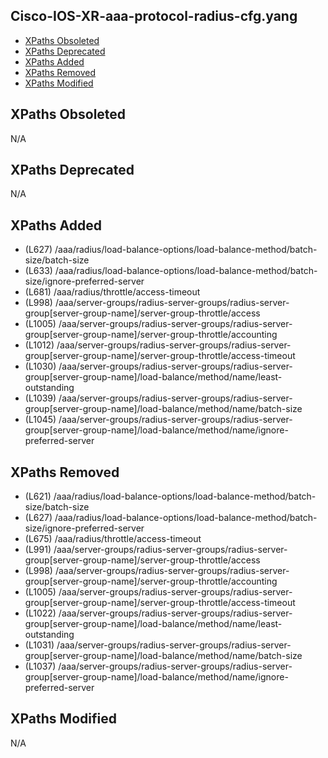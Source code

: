 ## Cisco-IOS-XR-aaa-protocol-radius-cfg.yang

- [XPaths Obsoleted](#xpaths-obsoleted)
- [XPaths Deprecated](#xpaths-deprecated)
- [XPaths Added](#xpaths-added)
- [XPaths Removed](#xpaths-removed)
- [XPaths Modified](#xpaths-modified)

## XPaths Obsoleted

N/A

## XPaths Deprecated

N/A

## XPaths Added

- (L627)	/aaa/radius/load-balance-options/load-balance-method/batch-size/batch-size
- (L633)	/aaa/radius/load-balance-options/load-balance-method/batch-size/ignore-preferred-server
- (L681)	/aaa/radius/throttle/access-timeout
- (L998)	/aaa/server-groups/radius-server-groups/radius-server-group[server-group-name]/server-group-throttle/access
- (L1005)	/aaa/server-groups/radius-server-groups/radius-server-group[server-group-name]/server-group-throttle/accounting
- (L1012)	/aaa/server-groups/radius-server-groups/radius-server-group[server-group-name]/server-group-throttle/access-timeout
- (L1030)	/aaa/server-groups/radius-server-groups/radius-server-group[server-group-name]/load-balance/method/name/least-outstanding
- (L1039)	/aaa/server-groups/radius-server-groups/radius-server-group[server-group-name]/load-balance/method/name/batch-size
- (L1045)	/aaa/server-groups/radius-server-groups/radius-server-group[server-group-name]/load-balance/method/name/ignore-preferred-server

## XPaths Removed

- (L621)	/aaa/radius/load-balance-options/load-balance-method/batch-size/batch-size
- (L627)	/aaa/radius/load-balance-options/load-balance-method/batch-size/ignore-preferred-server
- (L675)	/aaa/radius/throttle/access-timeout
- (L991)	/aaa/server-groups/radius-server-groups/radius-server-group[server-group-name]/server-group-throttle/access
- (L998)	/aaa/server-groups/radius-server-groups/radius-server-group[server-group-name]/server-group-throttle/accounting
- (L1005)	/aaa/server-groups/radius-server-groups/radius-server-group[server-group-name]/server-group-throttle/access-timeout
- (L1022)	/aaa/server-groups/radius-server-groups/radius-server-group[server-group-name]/load-balance/method/name/least-outstanding
- (L1031)	/aaa/server-groups/radius-server-groups/radius-server-group[server-group-name]/load-balance/method/name/batch-size
- (L1037)	/aaa/server-groups/radius-server-groups/radius-server-group[server-group-name]/load-balance/method/name/ignore-preferred-server

## XPaths Modified

N/A

